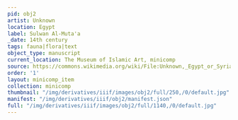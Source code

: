 ```yaml
---
pid: obj2
artist: Unknown
location: Egypt
label: Sulwan Al-Muta'a
_date: 14th century
tags: fauna|flora|text
object_type: manuscript
current_location: The Museum of Islamic Art, minicomp
source: https://commons.wikimedia.org/wiki/File:Unknown,_Egypt_or_Syria,_14th_Century_-_Sulwan_Al-Muta%27a_-_Google_Art_Project.jpg
order: '1'
layout: minicomp_item
collection: minicomp
thumbnail: "/img/derivatives/iiif/images/obj2/full/250,/0/default.jpg"
manifest: "/img/derivatives/iiif/obj2/manifest.json"
full: "/img/derivatives/iiif/images/obj2/full/1140,/0/default.jpg"
---
```

